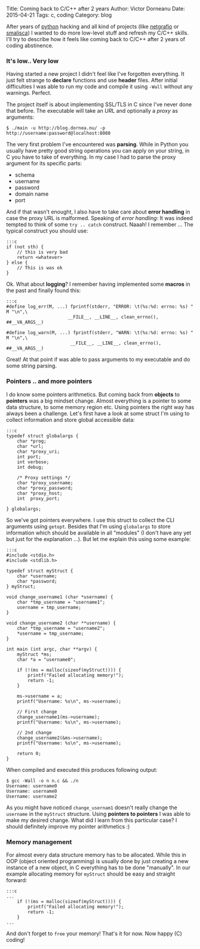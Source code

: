 Title: Coming back to C/C++ after 2 years
Author: Victor Dorneanu
Date: 2015-04-21
Tags: c, coding
Category: blog

After years of [python](http://blog.dornea.nu/tag/python/) hacking and all kind of projects (like
[netgrafio](https://github.com/dorneanu/netgrafio) or [smalisca](https://github.com/dorneanu/smalisca)) I wanted to do more low-level stuff and refresh my C/C++ skills. I'll try to describe how it feels like coming back to C/C++ after 2 years of coding abstinence.

### It's low.. Very low

Having started a new project I didn't feel like I've forgotten everything. It just felt strange to
**declare** functions and use **header** files. After initial difficulties I was able to run my code and compile it using `-Wall` without any warnings. Perfect. 

The project itself is about implementing SSL/TLS in C since I've never done that before. The executable
will take an *UR*L and optionally a *proxy* as arguments:

~~~
$ ./main -u http://blog.dornea.nu/ -p http://username:password@localhost:8080
~~~

The very first problem I've encountered was **parsing**. While in Python you usually have pretty good
string operations you can apply on your string, in C you have to take of everything. In my case
I had to parse the proxy argument for its specific parts:

* schema
* username
* password
* domain name
* port

And if that wasn't enought, I also have to take care about **error handling** in case the proxy URL is malformed.  Speaking of *error handling*: It was indeed tempted to think of some `try .. catch` construct. Naaah! I remember ... The typical construct you should use:

    :::c
    if (not sth) {
        // this is very bad
        return <whatever>
    } else {
        // This is was ok
    }

Ok. What about **logging**? I remember having implemented some **macros** in the past and finally found this:

    :::c
    #define log_err(M, ...) fprintf(stderr, "ERROR: \t(%s:%d: errno: %s) " M "\n",\     
                           __FILE__, __LINE__, clean_errno(), ##__VA_ARGS__) 

    #define log_warn(M, ...) fprintf(stderr, "WARN: \t(%s:%d: errno: %s) " M "\n",\
                            __FILE__, __LINE__, clean_errno(), ##__VA_ARGS__) 

Great! At that point if was able to pass arguments to my executable and do some string parsing. 


### Pointers .. and more pointers

I do know some pointers arithmetics. But coming back from **objects** to **pointers** was a big 
mindset change. Almost everything is a pointer to some data structure, to some memory region etc. 
Using pointers the right way has always been a challenge. Let's first have a look at some struct
I'm using to collect information and store global accessible data:

    :::c
    typedef struct globalargs {
        char *prog;
        char *url;
        char *proxy_uri;
        int port;
        int verbose;
        int debug;

        /* Proxy settings */
        char *proxy_username;
        char *proxy_password;
        char *proxy_host;
        int  proxy_port;

    } globalargs;

So we've got pointers everywhere. I use this struct to collect the CLI arguments using `getopt`. Besides that
I'm using `globalargs` to store information which should be available in all "modules" (I don't have any yet but
just for the explanation ...). But let me explain this using some example:

    :::c
    #include <stdio.h>
    #include <stdlib.h>

    typedef struct myStruct {
        char *username;
        char *password;
    } myStruct;

    void change_username1 (char *username) {
        char *tmp_username = "username1";
        username = tmp_username;
    }

    void change_username2 (char **username) {
        char *tmp_username = "username2";
        *username = tmp_username;
    }

    int main (int argc, char **argv) {
        myStruct *ms;
        char *a = "username0";

        if (!(ms = malloc(sizeof(myStruct)))) {
            printf("Failed allocating memory!");
            return -1;
        }

        ms->username = a;
        printf("Username: %s\n", ms->username);

        // First change
        change_username1(ms->username);
        printf("Username: %s\n", ms->username);

        // 2nd change
        change_username2(&ms->username);
        printf("Username: %s\n", ms->username);

        return 0;
    }

When compiled and executed this produces following output:

~~~
$ gcc -Wall -o n n.c && ./n
Username: username0
Username: username0
Username: username2
~~~

As you might have noticed `change_usernam1` doesn't really change the `username` in the `myStruct` structure.
Using **pointers to pointers** I was able to make my desired change. What did I learn from this particular case?
I should definitely improve my pointer arithmetics :)

### Memory management

For almost every data structure memory has to be allocated. While this in OOP (object oriented programming) is usually done 
by just creating a new instance of a new object, in C everything has to be done "manually". In our example allocating memory 
for `myStruct` should be easy and straight forward:

    :::c
    ...
        if (!(ms = malloc(sizeof(myStruct)))) {
            printf("Failed allocating memory!");
            return -1;
        }
    ...

And don't forget to `free` your memory! That's it for now. Now happy (C) coding!
